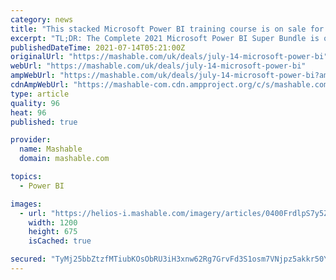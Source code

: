 ```yaml
---
category: news
title: "This stacked Microsoft Power BI training course is on sale for under £30"
excerpt: "TL;DR: The Complete 2021 Microsoft Power BI Super Bundle is on sale for £21.64 as of July 14, saving you 98% on list price. If you want to really impress your boss when you go back to the office ..."
publishedDateTime: 2021-07-14T05:21:00Z
originalUrl: "https://mashable.com/uk/deals/july-14-microsoft-power-bi"
webUrl: "https://mashable.com/uk/deals/july-14-microsoft-power-bi"
ampWebUrl: "https://mashable.com/uk/deals/july-14-microsoft-power-bi?amp"
cdnAmpWebUrl: "https://mashable-com.cdn.ampproject.org/c/s/mashable.com/uk/deals/july-14-microsoft-power-bi?amp"
type: article
quality: 96
heat: 96
published: true

provider:
  name: Mashable
  domain: mashable.com

topics:
  - Power BI

images:
  - url: "https://helios-i.mashable.com/imagery/articles/0400FrdlpS7y5ZppAqzIbpR/hero-image.fill.size_1200x675.jpg"
    width: 1200
    height: 675
    isCached: true

secured: "TyMj25bbZtzfMTiubKOsObRU3iH3xnw62Rg7GrvFd3S1osm7VNjpz5akkr50Y6AOUk7eT/Fr6H1E+mByTjSN6wNI8MF1+dL/8EMCC2QXnZvLpyVXAZ4mTiepCwQjFJfy4RXfTGy+0Yx/XIrHaj637KTNsAmzxQ7EdmMsbmV9Gs2gkHvZU9aoqgCFVn+W/I10LLh/Vwsf5Mn97PyuyvTZMKkcaFccu0GETV1iDAGfSo0Gq3tU9aMZkxj3aMxtZJzI5jvsuGxP11iTiD1CGjQ3YmazkZklhxH5ZAddBhoaR5nN9bOC5DBIQOx3T3cVKScttFENvS7Td7RwHDVAxz3SI/MhWrFyVCHmvJgIj3HdE/4=;487DZvgRHEK3ERqK3yNmyA=="
---
```


